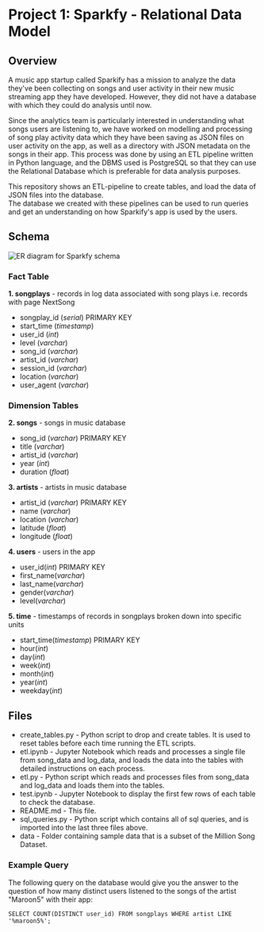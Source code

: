 # Project 1: Sparkfy - Relational Data Model

## Overview
A music app startup called Sparkify has a mission to analyze the data they've been collecting on songs and user activity in their new music streaming app they have developed.
However, they did not have a database with which they could do analysis until now.<br>

Since the analytics team is particularly interested in understanding what songs users are listening to, we have worked on modelling and processing of song play activity data
which they have been saving as JSON files on user activity on the app, as well as a directory with JSON metadata on the songs in their app.
This process was done by using an ETL pipeline written in Python language, and the DBMS used is PostgreSQL so that they can use the Relational Database which is preferable for data analysis purposes.</p>

This repository shows an ETL-pipeline to create tables, and load the data of JSON files into the database.<br>
The database we created with these pipelines can be used to run queries and get an understanding on how Sparkify's app is used by the users.</p>

## Schema

![ER diagram for Sparkfy schema](https://user-images.githubusercontent.com/51218559/103168751-41603980-4879-11eb-938f-e5186d41779f.png)

### Fact Table
**1. songplays**  -  records in log data associated with song plays i.e. records with page NextSong

- songplay_id (*serial*) PRIMARY KEY
- start_time (*timestamp*)
- user_id (*int*)
- level (*varchar*)
- song_id (*varchar*)
- artist_id (*varchar*)
- session_id (*varchar*)
- location (*varchar*)
- user_agent (*varchar*)

### Dimension Tables

**2. songs**  -  songs in music database

- song_id (*varchar*)  PRIMARY KEY
- title (*varchar*)
- artist_id (*varchar*)
- year (*int*)
- duration (*float*)

**3. artists** - artists in music database

- artist_id (*varchar*)  PRIMARY KEY
- name (*varchar*)
- location (*varchar*)
- latitude (*float*)
- longitude (*float*)

**4. users** - users in the app

- user_id(*int*) PRIMARY KEY
- first_name(*varchar*)
- last_name(*varchar*)
- gender(*varchar*)
- level(*varchar*)

**5. time** - timestamps of records in songplays broken down into specific units

- start_time(*timestamp*) PRIMARY KEY
- hour(*int*)
- day(*int*)
- week(*int*)
- month(*int*)
- year(*int*)
- weekday(*int*)<br></p>

## Files

- create_tables.py - Python script to drop and create tables. It is used to reset tables before each time running the ETL scripts.
- etl.ipynb - Jupyter Notebook which reads and processes a single file from song_data and log_data, and loads the data into the tables with detailed instructions on each process.
- etl.py - Python script which reads and processes files from song_data and log_data and loads them into the tables.
- test.ipynb - Jupyter Notebook to display the first few rows of each table to check the database.
- README.md - This file.
- sql_queries.py - Python script which contains all of sql queries, and is imported into the last three files above.
- data - Folder containing sample data that is a subset of the Million Song Dataset.</p>

### Example Query

The following query on the database would give you the answer to the question of how many distinct users listened to the songs of the artist "Maroon5" with their app:

<code>SELECT COUNT(DISTINCT user_id) FROM songplays WHERE artist LIKE '%maroon5%';</code>
